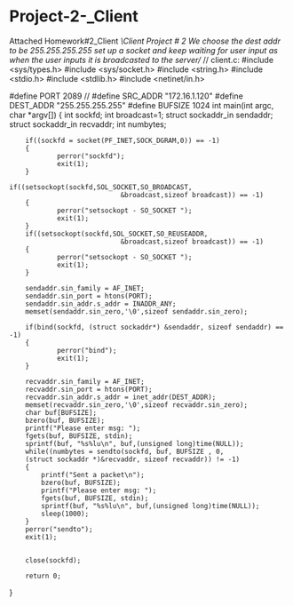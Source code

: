 # Project-2-_Client
Attached Homework#2_Client
*\Client Project # 2
We choose the dest addr to be 255.255.255.255
set up a socket and keep waiting for user input
as when the user inputs it is broadcasted to the server/*
// client.c:
#include <sys/types.h>
#include <sys/socket.h>
#include <string.h>
#include <stdio.h>
#include <stdlib.h>
#include <netinet/in.h>
 
 
#define PORT 2089
// #define SRC_ADDR "172.16.1.120"
#define DEST_ADDR "255.255.255.255"
#define BUFSIZE 1024
int main(int argc, char *argv[])
{
    	int sockfd;
    	int broadcast=1;
    	struct sockaddr_in sendaddr;
    	struct sockaddr_in recvaddr;
    	int numbytes;
 
    	if((sockfd = socket(PF_INET,SOCK_DGRAM,0)) == -1)
    	{
            	perror("sockfd");
            	exit(1);
    	}
 
   	if((setsockopt(sockfd,SOL_SOCKET,SO_BROADCAST,
                            	&broadcast,sizeof broadcast)) == -1)
    	{
            	perror("setsockopt - SO_SOCKET ");
            	exit(1);
    	}
    	if((setsockopt(sockfd,SOL_SOCKET,SO_REUSEADDR,
                            	&broadcast,sizeof broadcast)) == -1)
    	{
            	perror("setsockopt - SO_SOCKET ");
            	exit(1);
    	}
 
    	sendaddr.sin_family = AF_INET;
    	sendaddr.sin_port = htons(PORT);
    	sendaddr.sin_addr.s_addr = INADDR_ANY;
    	memset(sendaddr.sin_zero,'\0',sizeof sendaddr.sin_zero);
 
    	if(bind(sockfd, (struct sockaddr*) &sendaddr, sizeof sendaddr) == -1)
    	{
            	perror("bind");
            	exit(1);
    	}
 
    	recvaddr.sin_family = AF_INET;
    	recvaddr.sin_port = htons(PORT);
    	recvaddr.sin_addr.s_addr = inet_addr(DEST_ADDR);
    	memset(recvaddr.sin_zero,'\0',sizeof recvaddr.sin_zero);
    	char buf[BUFSIZE];
    	bzero(buf, BUFSIZE);
    	printf("Please enter msg: ");
    	fgets(buf, BUFSIZE, stdin);
    	sprintf(buf, "%s%lu\n", buf,(unsigned long)time(NULL));
    	while((numbytes = sendto(sockfd, buf, BUFSIZE , 0,
    	(struct sockaddr *)&recvaddr, sizeof recvaddr)) != -1)
     	{
        	printf("Sent a packet\n");
        	bzero(buf, BUFSIZE);
        	printf("Please enter msg: ");
        	fgets(buf, BUFSIZE, stdin);
        	sprintf(buf, "%s%lu\n", buf,(unsigned long)time(NULL));
        	sleep(1000);
    	}    
    	perror("sendto");
    	exit(1);
 
 
    	close(sockfd);
 
    	return 0;
}

